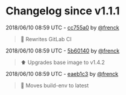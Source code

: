 # Changelog since v1.1.1

2018/06/10 08:59 UTC - [cc755a0](https://github.com/hassio-addons/addon-appdaemon3/commit/cc755a052bc82f848f6b994df2b81e0e8e27d189) by [@frenck](https://github.com/frenck)
> :rocket: Rewrites GitLab CI 

2018/06/10 08:59 UTC - [5b60140](https://github.com/hassio-addons/addon-appdaemon3/commit/5b6014049760803da2fd40b224557b605b78119e) by [@frenck](https://github.com/frenck)
> :arrow_up: Upgrades base image to v1.4.2 

2018/06/10 08:59 UTC - [eaeb1c3](https://github.com/hassio-addons/addon-appdaemon3/commit/eaeb1c318fcfb6e5994a591948d1d5fc7c1bdfd4) by [@frenck](https://github.com/frenck)
> :rocket: Moves build-env to latest 

